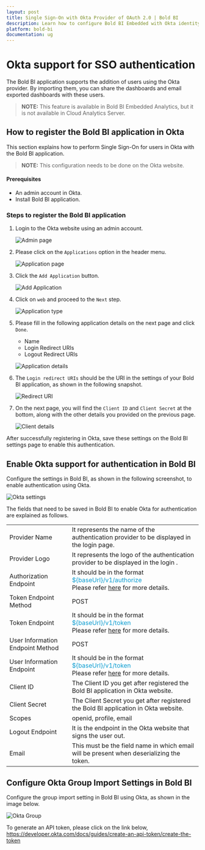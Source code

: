 ```yaml
---
layout: post
title: Single Sign-On with Okta Provider of OAuth 2.0 | Bold BI
description: Learn how to configure Bold BI Embedded with Okta identity provider for Single Sign-on authentication using OAuth 2.0.
platform: bold-bi
documentation: ug
---
```


# Okta support for SSO authentication

The Bold BI application supports the addition of users using the Okta provider. By importing them, you can share the dashboards and email exported dashboards with these users.

> **NOTE:** This feature is available in Bold BI Embedded Analytics, but it is not available in Cloud Analytics Server.

## How to register the Bold BI application in Okta

This section explains how to perform Single Sign-On for users in Okta with the Bold BI application.

> **NOTE:**  This configuration needs to be done on the Okta website.

#### Prerequisites

* An admin account in Okta.
* Install Bold BI application.

### Steps to register the Bold BI application

1. Login to the Okta website using an admin account.

    ![Admin page](/static/assets/site-administration/oauth-support/images/adminlogin.png)

2. Please click on the `Applications` option in the header menu.

    ![Application page](/static/assets/site-administration/oauth-support/images/application.png)

3. Click the `Add Application` button.

    ![Add Application](/static/assets/site-administration/oauth-support/images/addapp.png)

4. Click on `web` and proceed to the `Next` step.

    ![Application type](/static/assets/site-administration/oauth-support/images/createweb.png)

5. Please fill in the following application details on the next page and click `Done`.

	*  Name
	*  Login Redirect URIs
	*  Logout Redirect URIs

    ![Application details](/static/assets/site-administration/oauth-support/images/appdetails.png)

6. The `Login redirect URIs` should be the URI in the settings of your Bold BI application, as shown in the following snapshot.

    ![Redirect URI](/static/assets/site-administration/oauth-support/images/redirecturi.png)

7. On the next page, you will find the `Client ID` and `Client Secret` at the bottom, along with the other details you provided on the previous page.

    ![Client details](/static/assets/site-administration/oauth-support/images/clientdetails.png)

After successfully registering in Okta, save these settings on the Bold BI settings page to enable this authentication.

## Enable Okta support for authentication in Bold BI

Configure the settings in Bold BI, as shown in the following screenshot, to enable authentication using Okta.

![Okta settings](/static/assets/site-administration/oauth-support/images/Okta-sample-value.png)

The fields that need to be saved in Bold BI to enable Okta for authentication are explained as follows.

<table>

<tr>
<td>Provider Name</td>
<td>It represents the name of the authentication provider to be displayed in the login page.</td>
</tr>

<tr>
<td>Provider Logo</td>
<td>It represents the logo of the authentication provider to be displayed in the login .</td>
</tr>

<tr>
<td>Authorization Endpoint</td>
<td>It should be in the format <span style="color:#0c9dd1">${baseUrl}/v1/authorize</span> <br>Please refer <a href="https://developer.okta.com/docs/reference/api/oidc/#authorize">here</a> for more details.</td>
</tr>

<tr>
<td>Token Endpoint Method</td>
<td>POST</td>
</tr>

<tr>
<td>Token Endpoint</td>
<td>It should be in the format <span style="color:#0c9dd1">${baseUrl}/v1/token</span> <br>Please refer <a href="https://developer.okta.com/docs/reference/api/oidc/#token">here</a> for more details.</td>
</tr>

<tr>
<td>User Information Endpoint Method</td>
<td>POST</td>
</tr>

<tr>
<td>User Information Endpoint</td>
<td>It should be in the format <span style="color:#0c9dd1">${baseUrl}/v1/token</span> <br>Please refer <a href="https://developer.okta.com/docs/reference/api/oidc/#userinfo">here</a> for more details.</td>
</tr>

<tr>
<td>Client ID</td>
<td>The Client ID you get after registered the Bold BI application in Okta website.</td>
</tr>

<tr>
<td>Client Secret</td>
<td>The Client Secret you get after registered the Bold BI application in Okta website.</td>
</tr>

<tr>
<td>Scopes</td>
<td>openid, profile, email</td>
</tr>

<tr>
<td>Logout Endpoint</td>
<td>It is the endpoint in the Okta website that signs the user out.</td>
</tr>

<tr>
<td>Email</td>
<td>This must be the field name in which email will be present when deserializing the token.</td>
</tr>

</table>

## Configure Okta Group Import Settings in Bold BI

Configure the group import setting in Bold BI using Okta, as shown in the image below.

![Okta Group](/static/assets/site-administration/oauth-support/images/Okta-group.png)

To generate an API token, please click on the link below,
https://developer.okta.com/docs/guides/create-an-api-token/create-the-token
